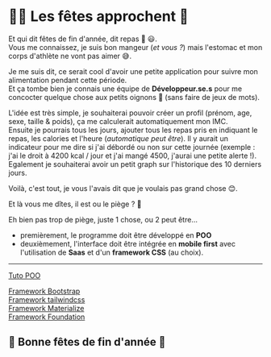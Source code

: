 # 🎅🏼 Les fêtes approchent 🎄

Et qui dit fêtes de fin d'année, dit repas 🥩 😃.  
Vous me connaissez, je suis bon mangeur (_et vous ?_) mais l'estomac et mon corps d'athlète ne vont pas aimer 😅.

Je me suis dit, ce serait cool d'avoir une petite application pour suivre mon alimentation pendant cette période.  
 Et ça tombe bien je connais une équipe de **Développeur.se.s** pour me concocter quelque chose aux petits oignons 🧅 (sans faire de jeux de mots).

L'idée est très simple, je souhaiterai pouvoir créer un profil (prénom, age, sexe, taille & poids), ça me calculerait automatiquement mon IMC.  
Ensuite je pourrais tous les jours, ajouter tous les repas pris en indiquant le repas, les calories et l'heure (_automatique peut être_). Il y aurait un indicateur pour me dire si j'ai débordé ou non sur cette journée (exemple : j'ai le droit à 4200 kcal / jour et j'ai mangé 4500, j'aurai une petite alerte !).  
Egalement je souhaiterai avoir un petit graph sur l'historique des 10 derniers jours.

Voilà, c'est tout, je vous l'avais dit que je voulais pas grand chose 😊.

Et là vous me dîtes, il est ou le piège ? 🤪

Eh bien pas trop de piège, juste 1 chose, ou 2 peut être...

- premièrement, le programme doit être développé en **POO**
- deuxièmement, l'interface doit être intégrée en **mobile first** avec l'utilisation de **Saas** et d'un **framework CSS** (au choix).

---

[Tuto POO](https://www.youtube.com/watch?v=r_NiFqLvfsc&list=PLjwdMgw5TTLVDKy8ikf5Df5fnMqY-ec16)

[Framework Bootstrap](https://getbootstrap.com/)  
[Framework tailwindcss](https://tailwindcss.com/)  
[Framework Materialize](https://materializecss.com/)  
[Framework Foundation](https://get.foundation/)

## 🎉 Bonne fêtes de fin d'année 🎉
